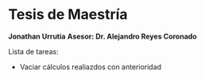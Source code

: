 # Tesis de Maestría
**Jonathan Urrutia**
**Asesor: Dr. Alejandro Reyes Coronado**

Lista de tareas:

 - Vaciar cálculos realiazdos con anterioridad



